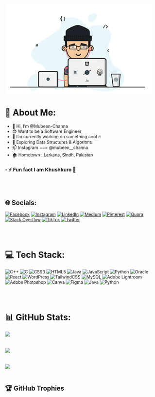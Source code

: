 ![logo](https://github.com/Mubeen-Channa/Mubeen-Channa/blob/main/Github%20Profile%20Giff.gif?raw=true)

# 💫 About Me: 
- 👋 Hi, I’m @Mubeen-Channa
- 😎 Want to be a Software Engineer
- 👀 I’m currently working on something cool 🔥
- 🌱 Exploring Data Structures & Algoritms
- 📫 Instagram ~~> @mubeen__channa
- 🏚️ Hometown : Larkana, Sindh, Pakistan
### - ⚡ Fun fact I am Khushkuro 🥴
<br></br>

## 🌐 Socials:
[![Facebook](https://img.shields.io/badge/Facebook-%231877F2.svg?logo=Facebook&logoColor=white)](https://facebook.com/LEGENDMUBEEN/)
[![Instagram](https://img.shields.io/badge/Instagram-%23E4405F.svg?logo=Instagram&logoColor=white)](https://www.instagram.com/mubeen__channa/)
[![LinkedIn](https://img.shields.io/badge/LinkedIn-%230077B5.svg?logo=linkedin&logoColor=white)](https://www.linkedin.com/in/mubeen-channa-8b312a1ab/)
[![Medium](https://img.shields.io/badge/Medium-12100E?logo=medium&logoColor=white)](https://medium.com/@mubeen__channa)
[![Pinterest](https://img.shields.io/badge/Pinterest-%23E60023.svg?logo=Pinterest&logoColor=white)](https://www.pinterest.com/Mubeen__Channa/)
[![Quora](https://img.shields.io/badge/Quora-%23B92B27.svg?logo=Quora&logoColor=white)](https://www.quora.com/profile/Mubeen-Channa-4)
[![Stack Overflow](https://img.shields.io/badge/-Stackoverflow-FE7A16?logo=stack-overflow&logoColor=white)](https://stackoverflow.com/users/22633194/mubeen-channa)
[![TikTok](https://img.shields.io/badge/TikTok-%23000000.svg?logo=TikTok&logoColor=white)](https://www.tiktok.com/@mubeen__channa)
[![Twitter](https://img.shields.io/badge/Twitter-%231DA1F2.svg?logo=Twitter&logoColor=white)](https://twitter.com/Mubeen__Channa)

<br></br>

# 💻 Tech Stack:
![C++](https://img.shields.io/badge/c++-%2300599C.svg?style=for-the-badge&logo=c%2B%2B&logoColor=white) ![C](https://img.shields.io/badge/c-%2300599C.svg?style=for-the-badge&logo=c&logoColor=white) ![CSS3](https://img.shields.io/badge/css3-%231572B6.svg?style=for-the-badge&logo=css3&logoColor=white) ![HTML5](https://img.shields.io/badge/html5-%23E34F26.svg?style=for-the-badge&logo=html5&logoColor=white) ![Java](https://img.shields.io/badge/java-%23ED8B00.svg?style=for-the-badge&logo=openjdk&logoColor=white) ![JavaScript](https://img.shields.io/badge/javascript-%23323330.svg?style=for-the-badge&logo=javascript&logoColor=%23F7DF1E) ![Python](https://img.shields.io/badge/python-3670A0?style=for-the-badge&logo=python&logoColor=ffdd54) ![Oracle](https://img.shields.io/badge/Oracle-F80000?style=for-the-badge&logo=oracle&logoColor=white) ![React](https://img.shields.io/badge/react-%2320232a.svg?style=for-the-badge&logo=react&logoColor=%2361DAFB) ![WordPress](https://img.shields.io/badge/WordPress-%23117AC9.svg?style=for-the-badge&logo=WordPress&logoColor=white) ![TailwindCSS](https://img.shields.io/badge/tailwindcss-%2338B2AC.svg?style=for-the-badge&logo=tailwind-css&logoColor=white) ![MySQL](https://img.shields.io/badge/mysql-%2300000f.svg?style=for-the-badge&logo=mysql&logoColor=white) ![Adobe Lightroom](https://img.shields.io/badge/Adobe%20Lightroom-31A8FF.svg?style=for-the-badge&logo=Adobe%20Lightroom&logoColor=white) ![Adobe Photoshop](https://img.shields.io/badge/adobe%20photoshop-%2331A8FF.svg?style=for-the-badge&logo=adobe%20photoshop&logoColor=white) ![Canva](https://img.shields.io/badge/Canva-%2300C4CC.svg?style=for-the-badge&logo=Canva&logoColor=white) ![Figma](https://img.shields.io/badge/figma-%23F24E1E.svg?style=for-the-badge&logo=figma&logoColor=white) ![Java](https://img.shields.io/badge/java-%23ED8B00.svg?style=for-the-badge&logo=openjdk&logoColor=white) ![Python](https://img.shields.io/badge/python-3670A0?style=for-the-badge&logo=python&logoColor=ffdd54)

<br></br>

# 📊 GitHub Stats:
![](https://github-readme-stats.vercel.app/api?username=Mubeen-Channa&theme=dark&hide_border=false&include_all_commits=false&count_private=false)<br/>
<br></br>
![](https://github-readme-streak-stats.herokuapp.com/?user=Mubeen-Channa&theme=dark&hide_border=false)<br/>
<br></br>
![](https://github-readme-stats.vercel.app/api/top-langs/?username=Mubeen-Channa&theme=dark&hide_border=false&include_all_commits=false&count_private=false&layout=compact)
<br></br>
## 🏆 GitHub Trophies

<br></br>

<!---
Mubeen-Channa/Mubeen-Channa is a ✨ special ✨ repository because its `README.md` (this file) appears on your GitHub profile.
You can click the Preview link to take a look at your changes.
--->
